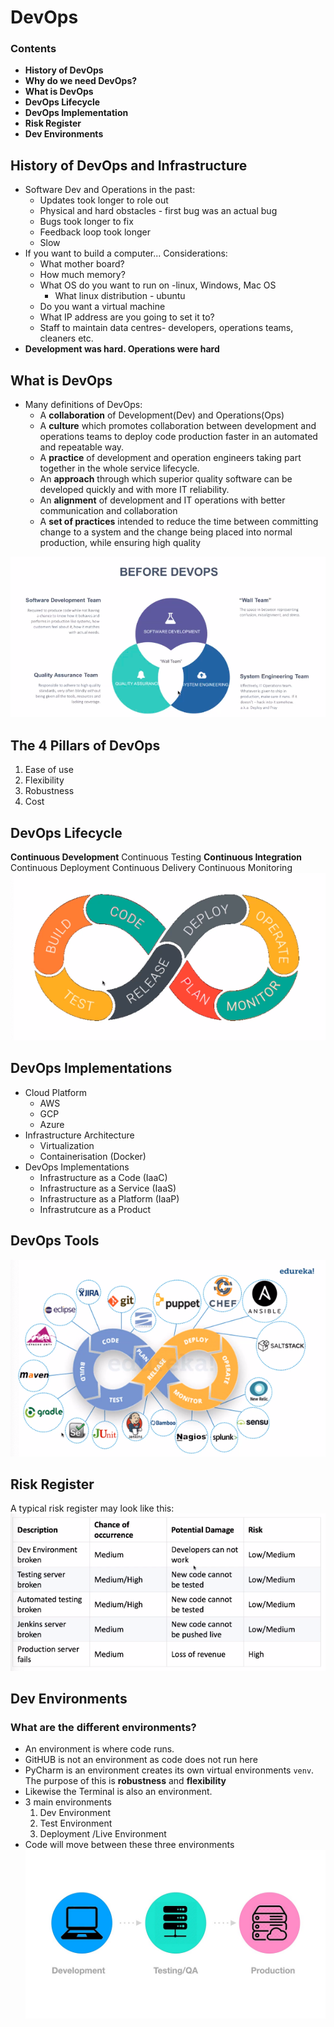 # DevOps
### Contents 
* **History of DevOps**
* **Why do we need DevOps?**
* **What is DevOps**
* **DevOps Lifecycle**
* **DevOps Implementation**
* **Risk Register**
* **Dev Environments** 


## History of DevOps and Infrastructure
* Software Dev and Operations in the past:
  * Updates took longer to role out
  * Physical and hard obstacles - first bug was an actual bug 
  * Bugs took longer to fix
  * Feedback loop took longer
  * Slow 
* If you want to build a computer... Considerations:
  * What mother board?
  * How much memory?
  * What OS do you want to run on -linux, Windows, Mac OS
     * What linux distribution - ubuntu 
  * Do you want  a virtual machine
  * What IP address are you going to set it to?
  * Staff to maintain data centres- developers, operations teams, cleaners etc. 
* **Development was hard. Operations were hard**

## What is DevOps
* Many definitions of DevOps:
  * A **collaboration** of Development(Dev) and Operations(Ops) 
  * A **culture** which promotes collaboration between development and operations teams to deploy code production faster in an automated and repeatable way.
  * A **practice** of development and operation engineers taking part together in the whole service lifecycle.
  * An **approach** through which superior quality software can be developed quickly and with more IT reliability.
  * An **alignment** of development and IT operations with better communication and collaboration 
  * A **set of practices** intended to reduce the time between committing  change to a system and the change being placed into normal production, while ensuring high quality

![Before Devops](images/before_devops.png)

## The 4 Pillars of DevOps
1. Ease of use
2. Flexibility
3. Robustness
4. Cost 

## DevOps Lifecycle
**Continuous Development**
Continuous Testing
**Continuous Integration**
Continuous Deployment
Continuous Delivery 
Continuous Monitoring 
![Dev Lifecycle](images/devops_lifecycle.png)


## DevOps Implementations
* Cloud Platform 
  * AWS
  * GCP
  * Azure
* Infrastructure Architecture
  * Virtualization
  * Containerisation (Docker)
* DevOps Implementations
  * Infrastructure as a Code (IaaC)
  * Infrastructure as a Service (IaaS)
  * Infrastructure as a Platform (IaaP)
  * Infrastrutcure as a Product 
## DevOps Tools
![DevOps Tools](images/devops_tools.png)
  
## Risk Register 
A typical risk register may look like this:   
![Risk Register](images/risk_register.png)

## Dev Environments
### What are the different environments?
* An environment is where code runs. 
* GitHUB is not an environment as code does not run here 
* PyCharm is an environment creates its own virtual environments ```venv```. The purpose of this is **robustness** and **flexibility** 
* Likewise the Terminal is also an environment. 
* 3 main environments 
   1. Dev Environment 
   2. Test Environment 
   3. Deployment /Live Environment 
* Code will move between these three environments 
![dev env](images/dev_environments.jpg)




  
 


